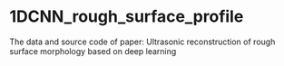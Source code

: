 # 1DCNN_rough_surface_profile
The data and source code of paper: Ultrasonic reconstruction of rough surface morphology based on deep learning

